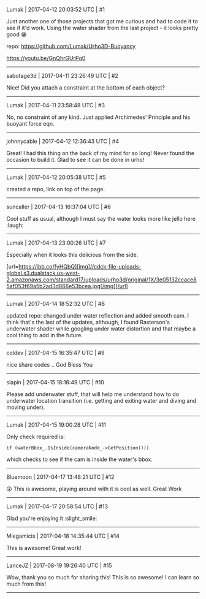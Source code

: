 Lumak | 2017-04-12 20:03:52 UTC | #1

Just another one of those projects that got me curious and had to code it to see if it'd work.
Using the water shader from the last project - it looks pretty good :grin:

repo: https://github.com/Lumak/Urho3D-Buoyancy

https://youtu.be/GnQhrGUrPq0

-------------------------

sabotage3d | 2017-04-11 23:26:49 UTC | #2

Nice! Did you attach a constraint at the bottom of each object?

-------------------------

Lumak | 2017-04-11 23:58:48 UTC | #3

No, no constraint of any kind.  Just applied Archimedes' Principle and his buoyant force eqn.

-------------------------

johnnycable | 2017-04-12 12:36:43 UTC | #4

Great! I had this thing on the back of my mind for so long! Never found the occasion to build it. Glad to see it can be done in urho!

-------------------------

Lumak | 2017-04-12 20:05:38 UTC | #5

created a repo, link on top of the page.

-------------------------

suncaller | 2017-04-13 16:37:04 UTC | #6

Cool stuff as usual, although I must say the water looks more like jello here :laugh:

-------------------------

Lumak | 2017-04-13 23:00:26 UTC | #7

Especially when it looks this delicious from the side.

[url=https://ibb.co/fyHQbQ][img]//cdck-file-uploads-global.s3.dualstack.us-west-2.amazonaws.com/standard17/uploads/urho3d/original/1X/3e05132ccace85af053f69a5b2ad3d866e53bcea.jpg[/img][/url]

-------------------------

Lumak | 2017-04-14 18:52:32 UTC | #8

updated repo: changed under water reflection and added smooth cam.
I think that's the last of the updates, although, I found Rasterson's underwater shader while googling under water distortion and that maybe a cool thing to add in the future.

-------------------------

coldev | 2017-04-15 16:35:47 UTC | #9

nice share codes .. God Bless You

-------------------------

slapin | 2017-04-15 18:16:49 UTC | #10

Please add underwater stuff, that will help me understand how to do underwater location transition
(i.e. getting and exiting water and diving and moving under).

-------------------------

Lumak | 2017-04-15 19:00:28 UTC | #11

Only check required is:

    if (waterBbox_.IsInside(cameraNode_->GetPosition()))

which checks to see if the cam is inside the water's bbox.

-------------------------

Bluemoon | 2017-04-17 13:48:21 UTC | #12

:astonished: 
This is awesome, playing around with it is cool as well. Great Work

-------------------------

Lumak | 2017-04-17 20:58:54 UTC | #13

Glad you're enjoying it :slight_smile:

-------------------------

Miegamicis | 2017-04-18 14:35:44 UTC | #14

This is awesome! Great work!

-------------------------

LanceJZ | 2017-08-19 19:26:40 UTC | #15

Wow, thank you so much for sharing this! This is so awesome! I can learn so much from this!

-------------------------

